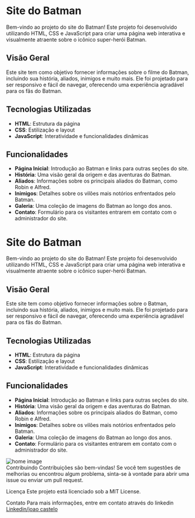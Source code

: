 # Site do Batman

Bem-vindo ao projeto do site do Batman! Este projeto foi desenvolvido utilizando HTML, CSS e JavaScript para criar uma página web interativa e visualmente atraente sobre o icônico super-herói Batman.

## Visão Geral

Este site tem como objetivo fornecer informações sobre o filme do Batman, incluindo sua história, aliados, inimigos e muito mais. Ele foi projetado para ser responsivo e fácil de navegar, oferecendo uma experiência agradável para os fãs do Batman.

## Tecnologias Utilizadas

- **HTML**: Estrutura da página
- **CSS**: Estilização e layout
- **JavaScript**: Interatividade e funcionalidades dinâmicas

## Funcionalidades

- **Página Inicial**: Introdução ao Batman e links para outras seções do site.
- **História**: Uma visão geral da origem e das aventuras do Batman.
- **Aliados**: Informações sobre os principais aliados do Batman, como Robin e Alfred.
- **Inimigos**: Detalhes sobre os vilões mais notórios enfrentados pelo Batman.
- **Galeria**: Uma coleção de imagens do Batman ao longo dos anos.
- **Contato**: Formulário para os visitantes entrarem em contato com o administrador do site.

# Site do Batman

Bem-vindo ao projeto do site do Batman! Este projeto foi desenvolvido utilizando HTML, CSS e JavaScript para criar uma página web interativa e visualmente atraente sobre o icônico super-herói Batman.

## Visão Geral

Este site tem como objetivo fornecer informações sobre o Batman, incluindo sua história, aliados, inimigos e muito mais. Ele foi projetado para ser responsivo e fácil de navegar, oferecendo uma experiência agradável para os fãs do Batman.

## Tecnologias Utilizadas

- **HTML**: Estrutura da página
- **CSS**: Estilização e layout
- **JavaScript**: Interatividade e funcionalidades dinâmicas

## Funcionalidades

- **Página Inicial**: Introdução ao Batman e links para outras seções do site.
- **História**: Uma visão geral da origem e das aventuras do Batman.
- **Aliados**: Informações sobre os principais aliados do Batman, como Robin e Alfred.
- **Inimigos**: Detalhes sobre os vilões mais notórios enfrentados pelo Batman.
- **Galeria**: Uma coleção de imagens do Batman ao longo dos anos.
- **Contato**: Formulário para os visitantes entrarem em contato com o administrador do site.
<div class="home-img">
            <img src="https://i.postimg.cc/MTFyC2d0/Screenshot-1.png"  alt="home image">
        </div>
Contribuindo
Contribuições são bem-vindas! Se você tem sugestões de melhorias ou encontrou algum problema, sinta-se à vontade para abrir uma issue ou enviar um pull request.

Licença
Este projeto está licenciado sob a MIT License.

Contato
Para mais informações, entre em contato através do linkedin 
<br>
[Linkedin/joao castelo](https://www.linkedin.com/in/joao-castelo-ferreira/)
